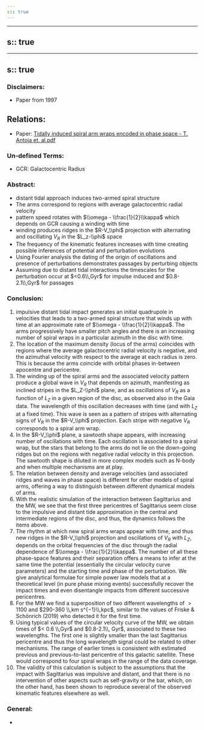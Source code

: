 ```yaml
---
s:: true
---
```

---
s:: true
---
---
s:: true
---
### Disclaimers:
- Paper from 1997

## Relations:
- Paper: [Tidally induced spiral arm wraps encoded in phase space - T. Antoja et. al.pdf](../../../PDFs/Tidally%20induced%20spiral%20arm%20wraps%20encoded%20in%20phase%20space%20-%20T.%20Antoja%20et.%20al.pdf)

### Un-defined Terms:
- GCR: Galactocentric Radius

### Abstract:
- distant tidal approach induces two-armed spiral structure
- The arms correspond to regions with average galactocentric radial velocity
- pattern speed rotates with $\\omega - \\frac{1}{2}\\kappa$ which depends on GCR causing a winding with time
- winding produces ridges in the $R-V_\\phi$ projection with alternating and oscillating $V_R$  in the $L_z-\\phi$ space
- The frequency of the kinematic features increases with time creating possible inferences of potential and perturbation evolutions
- Using Fourier analysis the dating of the origin of oscillations and presence of perturbations demonstrates passages by perturbing objects
- Assuming due to distant tidal interactions the timescales for the perturbation occur at $<0.6\\,Gyr$ for impulse induced and $0.8-2.1\\,Gyr$ for passages


### Conclusion:

1. impulsive distant tidal impact generates an initial quadrupole in velocities that leads to a two-armed spiral structure that winds up with time at an approximate rate of $\\omega - \\frac{1}{2}\\kappa$. The arms progressively have smaller pitch angles and there is an increasing number of spiral wraps in a particular azimuth in the disc with time.
2. The location of the maximum density (locus of the arms) coincides with regions where the average galactocentric radial velocity is negative, and the azimuthal velocity with respect to the average at each radius is zero. This is because the arms coincide with orbital phases in-between apocentre and pericentre.
3. The winding up of the spiral arms and the associated velocity pattern produce a global wave in $V_R$ that depends on azimuth, manifesting as inclined stripes in the $L_Z-\\phi$ plane, and as oscillations of $V_R$ as a function of $L_Z$ in a given region of the disc, as observed also in the Gaia data. The wavelength of this oscillation decreases with time (and with $L_Z$ at a fixed time). This wave is seen as a pattern of stripes with alternating signs of $V_R$ in the $R-V_\\phi$ projection. Each stripe with negative $V_R$ corresponds to a spiral arm wrap.
4. In the $R-V_\\phi$ plane, a sawtooth shape appears, with increasing number of oscillations with time. Each oscillation is associated to a spiral wrap, but the stars that belong to the arms do not lie on the down-going ridges but on the regions with negative radial velocity in this projection. The sawtooth shape is diluted in more complex models such as N-body and when multiple mechanisms are at play.
5. The relation between density and average velocities (and associated ridges and waves in phase space) is different for other models of spiral arms, offering a way to distinguish between different dynamical models of arms.
6. With the realistic simulation of the interaction between Sagittarius and the MW, we see that the first three pericentres of Sagittarius seem close to the impulsive and distant tide approximation in the central and intermediate regions of the disc, and thus, the dynamics follows the items above.
7. The rhythm at which new spiral arms wraps appear with time, and thus new ridges in the $R-V_\\phi$ projection and oscillations of $V_R$ with $L_Z$, depends on the orbital frequencies of the disc through the radial dependence of $\\omega - \\frac{1}{2}\\kappa$. The number of all these phase-space features and their separation offers a means to infer at the same time the potential (essentially the circular velocity curve parameters) and the starting time and phase of the perturbation. We give analytical formulae for simple power law models that at a theoretical level (in pure phase mixing events) successfully recover the impact times and even disentangle impacts from different successive pericentres.
8. For the MW we find a superposition of two different wavelengths of $> 1100$ and $290-360 \\,km s^{−1}\\,kpc$, similar to the values of Friske & Schönrich (2019) who detected it for the first time.
9. Using typical values of the circular velocity curve of the MW, we obtain times of $< 0.6 \\,Gyr$ and $0.8-2.1\\, Gyr$, associated to these two wavelengths. The first one is slightly smaller than the last Sagittarius pericentre and thus the long wavelength signal could be related to other mechanisms. The range of earlier times is consistent with estimated previous and previous-to-last pericentre of this galactic satellite. These would correspond to four spiral wraps in the range of the data coverage.
10. The validity of this calculation is subject to the assumptions that the impact with Sagittarius was impulsive and distant, and that there is no intervention of other aspects such as self-gravity or the bar, which, on the other hand, has been shown to reproduce several of the observed kinematic features elsewhere as well.


### General:
- 